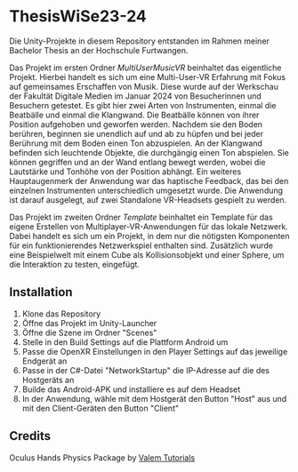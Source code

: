 # ThesisWiSe23-24

Die Unity-Projekte in diesem Repository entstanden im Rahmen meiner Bachelor Thesis an der Hochschule Furtwangen.

Das Projekt im ersten Ordner <i>MultiUserMusicVR</i> beinhaltet das eigentliche Projekt. 
Hierbei handelt es sich um eine Multi-User-VR Erfahrung mit Fokus auf gemeinsames Erschaffen von Musik. 
Diese wurde auf der Werkschau der Fakultät Digitale Medien im Januar 2024 von Besucherinnen und Besuchern getestet.
Es gibt hier zwei Arten von Instrumenten, einmal die Beatbälle und einmal die Klangwand.
Die Beatbälle können von ihrer Position aufgehoben und geworfen werden. Nachdem sie den Boden berühren, beginnen sie unendlich auf und ab zu hüpfen und bei jeder Berührung mit dem Boden einen Ton abzuspielen.
An der Klangwand befinden sich leuchtende Objekte, die durchgängig einen Ton abspielen. Sie können gegriffen und an der Wand entlang bewegt werden, wobei die Lautstärke und Tonhöhe von der Position abhängt.
Ein weiteres Hauptaugenmerk der Anwendung war das haptische Feedback, das bei den einzelnen Instrumenten unterschiedlich umgesetzt wurde. 
Die Anwendung ist darauf ausgelegt, auf zwei Standalone VR-Headsets gespielt zu werden.

Das Projekt im zweiten Ordner <i>Template</i> beinhaltet ein Template für das eigene Erstellen von Multiplayer-VR-Anwendungen für das lokale Netzwerk.
Dabei handelt es sich um ein Projekt, in dem nur die nötigsten Komponenten für ein funktionierendes Netzwerkspiel enthalten sind.
Zusätzlich wurde eine Beispielwelt mit einem Cube als Kollisionsobjekt und einer Sphere, um die Interaktion zu testen, eingefügt.


## Installation
1. Klone das Repository
2. Öffne das Projekt im Unity-Launcher
3. Öffne die Szene im Ordner "Scenes"
4. Stelle in den Build Settings auf die Plattform Android um
5. Passe die OpenXR Einstellungen in den Player Settings auf das jeweilige Endgerät an
6. Passe in der C#-Datei "NetworkStartup" die IP-Adresse auf die des Hostgeräts an
7. Builde das Android-APK und installiere es auf dem Headset
8. In der Anwendung, wähle mit dem Hostgerät den Button "Host" aus und mit den Client-Geräten den Button "Client"


## Credits
Oculus Hands Physics Package by <a href="https://www.youtube.com/@ValemTutorials">Valem Tutorials</a>